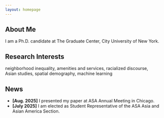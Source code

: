 ```yaml
---
layout: homepage
---
```


## About Me

I am a Ph.D. candidate at The Graduate Center, City University of New York.

## Research Interests

neighborhood inequality, amenities and services, racialized discourse, Asian studies, spatial demography, machine learning

## News

- **[Aug. 2025]** I presented my paper at ASA Annual Meeting in Chicago.
- **[July 2025]** I am elected as Student Representative of the ASA Asia and Asian America Section. 

